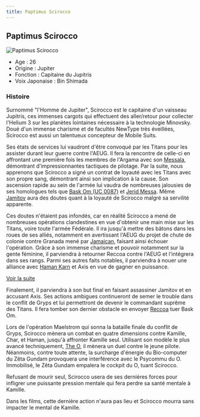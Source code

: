 ```yaml
---
title: Paptimus Scirocco
---
```


Paptimus Scirocco
-----------------


![Paptimus Scirocco](/images/stories/saga/zetagundam/persos/paptimus-scirocco.png)


* Age : 26
* Origine : Jupiter
* Fonction : Capitaine du Jupitris
* Voix Japonaise : Bin Shimada


### Histoire


Surnommé "l'Homme de Jupiter", Scirocco est le capitaine d'un vaisseau Jupitris, ces immenses cargots qui effectuent des aller/retour pour collecter l'Helium 3 sur les planètes lointaines nécessaire à la technologie Minovsky. Doué d'un immense charisme et de facultés NewType très éveillées, Scirocco est aussi un talentueux concepteur de Mobile Suits. 


Ses états de services lui vaudront d'être convoqué par les Titans pour les assister durant leur guerre contre l'AEUG. Il fera la rencontre de celle-ci en affrontant une première fois les membres de l'Argama avec son [Messala](uc/zeta-gundam/pmx-000-messala.html), démontrant d'impressionnantes tactiques de pilotage. Par la suite, nous apprenons que Scirocco a signé un contrat de loyauté avec les Titans avec son propre sang, démontrant ainsi son implication à la cause. Son ascension rapide au sein de l'armée lui vaudra de nombreuses jalousies de ses homologues tels que [Bask Om (UC 0087)](uc/zeta-gundam/bask-om.html) et [Jerid Messa](uc/zeta-gundam/jerid-messa.html). Même [Jamitov](uc/zeta-gundam/jamitov-hymen.html) aura des doutes quant à la loyauté de Scirocco malgré sa servilité apparente. 


Ces doutes n'étaient pas infondés, car en réalité Scirocco a mené de nombreuses opérations clandestines en vue d'obtenir une main mise sur les Titans, voire toute l'armée Fédérale. Il ira jusqu'à mettre des bâtons dans les roues de ses alliés, notamment en avertissant l'AEUG du projet de chute de colonie contre Granada mené par [Jamaican](uc/zeta-gundam/jamaican-daninghan.html), faisant ainsi échouer l'opération. Grâce à son immense charisme et pouvoir notamment sur la gente féminine, il parviendra à retourner Reccoa contre l'AEUG et l'intégrera dans ses rangs. Parmi ses autres faits notables, il parviendra à nouer une alliance avec [Haman Karn](uc/zeta-gundam/haman-kahn.html) et Axis en vue de gagner en puissance. 


[Voir la suite](javascript:spoiler();)


Finalement, il parviendra à son but final en faisant assassiner Jamitov et en accusant Axis. Ses actions ambigues continueront de semer le trouble dans le conflit de Gryps et lui permettront de devenir le commandant suprême des Titans. Il fera tomber son dernier obstacle en envoyer [Reccoa](uc/zeta-gundam/reccoa-londe.html) tuer Bask Om. 


Lors de l'opération Maelstrom qui sonna la bataille finale du conflit de Gryps, Scirocco mènera un combat en quatre dimensions contre Kamille, Char, et Haman, jusqu'à affronter Kamille seul. Utilisant son modèle le plus avancé techniquement, [The O](uc/gundam-the-origin/gundam-the-origin.html), il mènera un duel contre le jeune pilote. Néanmoins, contre toute attente, la surcharge d'énergie du Bio-computer du Zêta Gundam provoquera une interférence avec le Psycommu du O. Immobilisé, le Zêta Gundam empalera le cockpit du O, tuant Scirocco. 


Refusant de mourir seul, Scirocco usera de ses dernières forces pour infligrer une puissante pression mentale qui fera perdre sa santé mentale à Kamille. 


Dans les films, cette dernière action n'aura pas lieu et Scirocco mourra sans impacter le mental de Kamille. 



